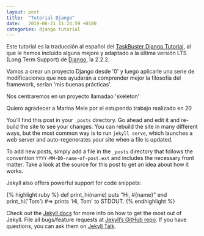 ```yaml
---
layout: post
title:  "Tutorial Django"
date:   2019-06-21 11:24:59 +0100
categories: django tutorial
---
```


Este tutorial es la traducción al español del [TaskBuster Django Tutorial](http://www.marinamele.com/taskbuster-django-tutorial), al que le hemos incluido alguna mejora y adaptado a la última versión LTS (Long Term Support) de [Django], la 2.2.2.


Vamos a crear un proyecto Django desde '0' y luego aplicarle una serie de modificaciones que nos ayudarán a comprender mejor la filosofía del framework, serían 'mis buenas prácticas'.

Nos centraremos en un proyecto llamadao 'skeleton'

Quiero agradecer a Marina Mele por el estupendo trabajo realizado en 20

You’ll find this post in your `_posts` directory. Go ahead and edit it and re-build the site to see your changes. You can rebuild the site in many different ways, but the most common way is to run `jekyll serve`, which launches a web server and auto-regenerates your site when a file is updated.

To add new posts, simply add a file in the `_posts` directory that follows the convention `YYYY-MM-DD-name-of-post.ext` and includes the necessary front matter. Take a look at the source for this post to get an idea about how it works.

Jekyll also offers powerful support for code snippets:

{% highlight ruby %}
def print_hi(name)
  puts "Hi, #{name}"
end
print_hi('Tom')
#=> prints 'Hi, Tom' to STDOUT.
{% endhighlight %}

Check out the [Jekyll docs][jekyll-docs] for more info on how to get the most out of Jekyll. File all bugs/feature requests at [Jekyll’s GitHub repo][jekyll-gh]. If you have questions, you can ask them on [Jekyll Talk][jekyll-talk].

[jekyll-docs]: https://jekyllrb.com/docs/home
[jekyll-gh]:   https://github.com/jekyll/jekyll
[jekyll-talk]: https://talk.jekyllrb.com/
[Django]: https://docs.djangoproject.com/en/2.2/
